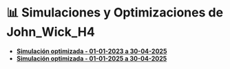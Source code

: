 # 📊 Simulaciones y Optimizaciones de John_Wick_H4

- **[Simulación optimizada - 01-01-2023 a 30-04-2025](README02.md)**
- **[Simulación optimizada - 01-01-2025 a 30-04-2025](README01.md)**